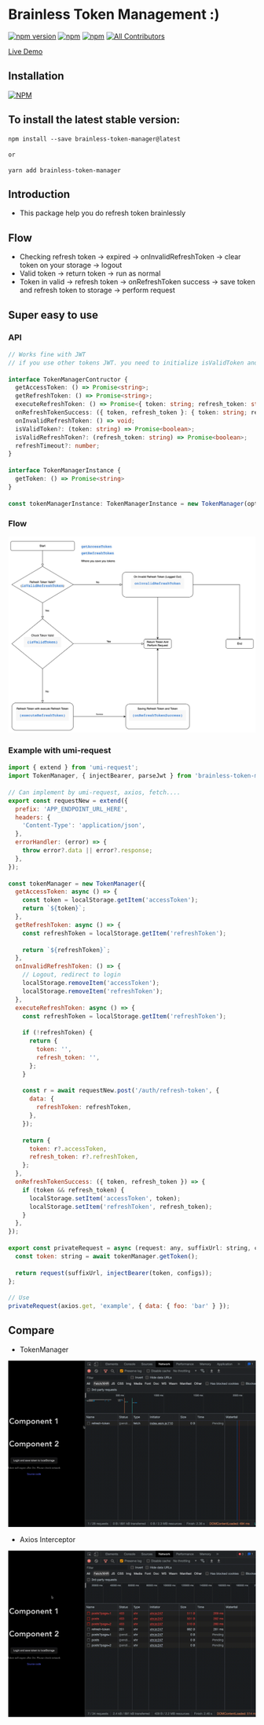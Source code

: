 # Brainless Token Management :)

[![npm version](https://badge.fury.io/js/brainless-token-manager.svg)](https://badge.fury.io/js/brainless-token-manager) [![npm](https://img.shields.io/npm/dt/brainless-token-manager.svg?logo=npm)](https://www.npmjs.com/package/brainless-token-manager) [![npm](https://img.shields.io/bundlephobia/minzip/brainless-token-manager)](https://www.npmjs.com/package/brainless-token-manager)
[![All Contributors](https://img.shields.io/badge/all_contributors-1-orange.svg)](#contributors-)

[Live Demo](https://reactjs-handle-refresh-token.vercel.app/)

## Installation

[![NPM](https://nodei.co/npm/brainless-token-manager.png?compact=true)](https://nodei.co/npm/brainless-token-manager/)

## To install the latest stable version:

```
npm install --save brainless-token-manager@latest

or

yarn add brainless-token-manager
```

## Introduction

- This package help you do refresh token brainlessly

## Flow

- Checking refresh token -> expired -> onInvalidRefreshToken -> clear token on your storage -> logout
- Valid token -> return token -> run as normal
- Token in valid -> refresh token -> onRefreshToken success -> save token and refresh token to storage -> perform request

## Super easy to use

### API

```typescript
// Works fine with JWT
// if you use other tokens JWT. you need to initialize isValidToken and isValidRefreshToken

interface TokenManagerContructor {
  getAccessToken: () => Promise<string>;
  getRefreshToken: () => Promise<string>;
  executeRefreshToken: () => Promise<{ token: string; refresh_token: string }>;
  onRefreshTokenSuccess: ({ token, refresh_token }: { token: string; refresh_token: string }) => void;
  onInvalidRefreshToken: () => void;
  isValidToken?: (token: string) => Promise<boolean>;
  isValidRefreshToken?: (refresh_token: string) => Promise<boolean>;
  refreshTimeout?: number;
}

interface TokenManagerInstance {
  getToken: () => Promise<string>
}

const tokenManagerInstance: TokenManagerInstance = new TokenManager(options: TokenManagerContructor);
```

### Flow

![Demo](./img/image.png)

### Example with umi-request

```javascript
import { extend } from 'umi-request';
import TokenManager, { injectBearer, parseJwt } from 'brainless-token-manager';

// Can implement by umi-request, axios, fetch....
export const requestNew = extend({
  prefix: 'APP_ENDPOINT_URL_HERE',
  headers: {
    'Content-Type': 'application/json',
  },
  errorHandler: (error) => {
    throw error?.data || error?.response;
  },
});

const tokenManager = new TokenManager({
  getAccessToken: async () => {
    const token = localStorage.getItem('accessToken');
    return `${token}`;
  },
  getRefreshToken: async () => {
    const refreshToken = localStorage.getItem('refreshToken');

    return `${refreshToken}`;
  },
  onInvalidRefreshToken: () => {
    // Logout, redirect to login
    localStorage.removeItem('accessToken');
    localStorage.removeItem('refreshToken');
  },
  executeRefreshToken: async () => {
    const refreshToken = localStorage.getItem('refreshToken');

    if (!refreshToken) {
      return {
        token: '',
        refresh_token: '',
      };
    }

    const r = await requestNew.post('/auth/refresh-token', {
      data: {
        refreshToken: refreshToken,
      },
    });

    return {
      token: r?.accessToken,
      refresh_token: r?.refreshToken,
    };
  },
  onRefreshTokenSuccess: ({ token, refresh_token }) => {
    if (token && refresh_token) {
      localStorage.setItem('accessToken', token);
      localStorage.setItem('refreshToken', refresh_token);
    }
  },
});

export const privateRequest = async (request: any, suffixUrl: string, configs?: any) => {
  const token: string = await tokenManager.getToken();

  return request(suffixUrl, injectBearer(token, configs));
};

// Use
privateRequest(axios.get, 'example', { data: { foo: 'bar' } });
```

## Compare

- TokenManager

![Token manager](./assets/token-manager.gif)

- Axios Interceptor

![Token manager](./assets/axios.gif)
